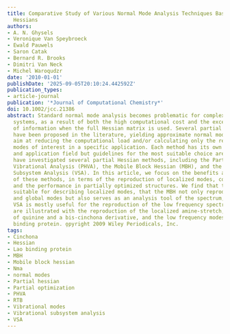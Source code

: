 ```yaml
---
title: Comparative Study of Various Normal Mode Analysis Techniques Based on Partial
  Hessians
authors:
- A. N. Ghysels
- Veronique Van Speybroeck
- Ewald Pauwels
- Saron Catak
- Bernard R. Brooks
- Dimitri Van Neck
- Michel Waroqudzr
date: '2010-01-01'
publishDate: '2025-09-05T20:10:24.442592Z'
publication_types:
- article-journal
publication: '*Journal of Computational Chemistry*'
doi: 10.1002/jcc.21386
abstract: Standard normal mode analysis becomes problematic for complex molecular
  systems, as a result of both the high computational cost and the excessive amount
  of information when the full Hessian matrix is used. Several partial Hessian methods
  have been proposed in the literature, yielding approximate normal modes. These methods
  aim at reducing the computational load and/or calculating only the relevant normal
  modes of interest in a specific application. Each method has its own (dis)advantages
  and application field but guidelines for the most suitable choice are lacking. We
  have investigated several partial Hessian methods, including the Partial Hessian
  Vibrational Analysis (PHVA), the Mobile Block Hessian (MBH), and the Vibrational
  Subsystem Analysis (VSA). In this article, we focus on the benefits and drawbacks
  of these methods, in terms of the reproduction of localized modes, collective modes,
  and the performance in partially optimized structures. We find that the PHVA is
  suitable for describing localized modes, that the MBH not only reproduces localized
  and global modes but also serves as an analysis tool of the spectrum, and that the
  VSA is mostly useful for the reproduction of the low frequency spectrum. These guidelines
  are illustrated with the reproduction of the localized amine-stretch, the spectrum
  of quinine and a bis-cinchona derivative, and the low frequency modes of the LAO
  binding protein. o̧pyright 2009 Wiley Periodicals, Inc.
tags:
- Cinchona
- Hessian
- Lao binding protein
- MBH
- Mobile block hessian
- Nma
- normal modes
- Partial hessian
- Partial optimization
- PHVA
- RTB
- Vibrational modes
- Vibrational subsystem analysis
- VSA
---
```

